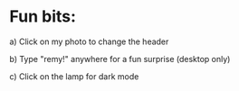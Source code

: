 # Fun bits: 

a) Click on my photo to change the header

b) Type "remy!" anywhere for a fun surprise (desktop only)

c) Click on the lamp for dark mode